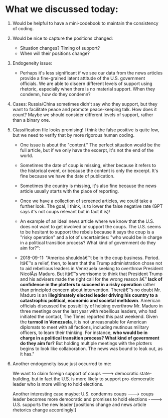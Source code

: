 # What we discussed today:

1. Would be helpful to have a mini-codebook to maintain the consistency of coding.
   
2. Would be nice to capture the positions changed:
   - Situation changes? Timing of support?
   - When will their positions change?
     
3. Endogeneity issue:
   - Perhaps it's less significant if we see our data from the news articles provide a fine-grained latent attitude of the U.S. government officials. We are able to discern different levels of support using rhetoric,
     especially when there is no material support. When they condemn, how do they condemn?
     
4. Cases: Russia/China sometimes didn't say who they support, but they want to facilitate peace and promote peace-keeping talk. How does it count? Maybe we should consider different levels of support, rather than a binary one.

5. Classification file looks promising! I think the false positive is quite low, but we need to verify that by more rigorous human coding.
   - One issue is about the "content." The perfect situation would be the full article, but if we only have the excerpt, it's not the end of the world.
   - Sometimes the date of coup is missing, either because it refers to the historical event, or because the content is only the excerpt. It's fine because we have the date of publication.
   - Sometimes the country is missing, it's also fine because the news article usually starts with the place of reporting.
   - Once we have a collection of screened articles, we could take a further look. The goal, I think, is to lower the false negative rate (GPT says it's not coups relevant but in fact it is)!
  
   - An example of an ideal news article where we know that the U.S. does not want to get involved or support the coups. The U.S. seems to be hesitant to support the rebels because it says the coup is a "risky operation" and a lot of uncertainties: "who would be in charge in a political transition process? What kind of government do they aim for?":
   - 2018-09-11: "America shouldnâ€™t be in the coup business. Period.
Itâ€™s a relief, then, to learn that the Trump administration chose not to aid rebellious leaders in Venezuela seeking to overthrow President NicolÃ¡s Maduro. But itâ€™s worrisome to think that
President Trump and his advisers made the right call for the wrong reason â€” **lack of confidence in the plotters to succeed in a risky operation** rather than principled concern about intervention.
Thereâ€™s no doubt Mr. Maduro is an **illegitimately elected leader driving his country to a catastrophic political, economic and societal meltdown**. American officials discussed the possibility of helping
overthrow Mr. Maduro in three meetings over the last year with rebellious leaders, who had initiated the contact, The Times reported this past weekend.
Given the **turmoil in Venezuela**, it is not unreasonable for American diplomats to meet with all factions, including mutinous military officers, to learn their thinking. For instance,
**who would be in charge in a political transition process? What kind of government do they aim for?**
But holding multiple meetings with the plotters begins to look like collaboration. The news was bound to leak out, as it has."

6. Another endogeneity issue just occurred to me:

   We want to claim foreign support of coups ---> democratic state-building, but in fact the U.S. is more likely to support pro-democratic leader who is more willing to hold elections.

   Another interesting case maybe: U.S. condemns coups ---> coups leader becomes more democratic and promises to hold elections ----> U.S. supports the new leader [positions change and news article rhetorics change accordingly!]
   
